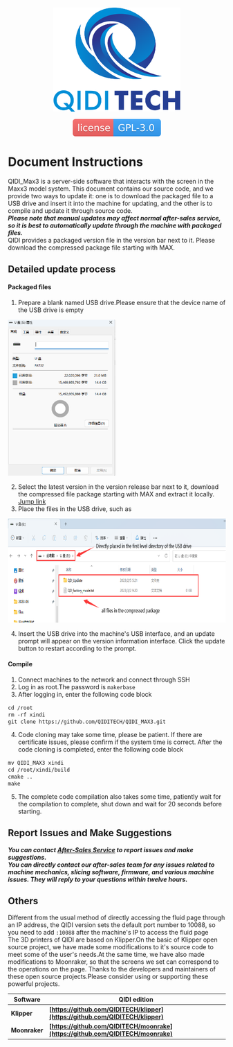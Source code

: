 <p align="center"><img src="other/QIDI.png" height="240" alt="QIDI's logo" /></p>
<p align="center"><a href="/LICENSE"><img alt="GPL-V3.0 License" src="other/qidi.svg"></a></p>

# Document Instructions
QIDI_Max3 is a server-side software that interacts with the screen in the Maxx3 model system. This document contains our source code, and we provide two ways to update it: one is to download the packaged file to a USB drive and insert it into the machine for updating, and the other is to compile and update it through source code.  
***Please note that manual updates may affect normal after-sales service, so it is best to automatically update through the machine with packaged files.***  
QIDI provides a packaged version file in the version bar next to it. Please download the compressed package file starting with MAX.

## Detailed update process
#### Packaged files
1. Prepare a blank named USB drive.Please ensure that the device name of the USB drive is empty

<p align="left"><img src="other/blankname.png" height="360" alt="sample"></p>

2. Select the latest version in the version release bar next to it, download the compressed file package starting with MAX and extract it locally.  
<a href="https://github.com/QIDITECH/QIDI_MAX3/releases">Jump link </a>
3. Place the files in the USB drive, such as

<p align="left"><img src="other/sample.png" height="240" alt="sample"></p>

4. Insert the USB drive into the machine's USB interface, and an update prompt will appear on the version information interface. Click the update button to restart according to the prompt.


#### Compile
1. Connect machines to the network and connect through SSH
2. Log in as root.The password is `makerbase`
3. After logging in, enter the following code block
```shell
cd /root
rm -rf xindi
git clone https://github.com/QIDITECH/QIDI_MAX3.git
```
4. Code cloning may take some time, please be patient. If there are certificate issues, please confirm if the system time is correct. After the code cloning is completed, enter the following code block
```shell
mv QIDI_MAX3 xindi
cd /root/xindi/build
cmake ..
make
```
5. The complete code compilation also takes some time, patiently wait for the compilation to complete, shut down and wait for 20 seconds before starting.

## Report Issues and Make Suggestions

***You can contact [After-Sales Service](https://qidi3d.com/pages/warranty-policy-after-sales-support) to report issues and make suggestions.***  
***You can directly contact our after-sales team for any issues related to machine mechanics, slicing software, firmware, and various machine issues. They will reply to your questions within twelve hours.***

## Others

Different from the usual method of directly accessing the fluid page through an IP address, the QIDI version sets the default port number to 10088, so you need to add `:10088` after the machine's IP to access the fluid page</br>
The 3D printers of QIDI are based on Klipper.On the basic of Klipper open source project, we have made some modifications to it's source code to meet some of the user's needs.At the same time, we have also made modifications to Moonraker, so that the screens we set can correspond to the operations on the page.
Thanks to the developers and maintainers of these open source projects.Please consider using or supporting these powerful projects.

 Software |  QIDI edition
 ----|----
**Klipper** | **[https://github.com/QIDITECH/klipper](https://github.com/QIDITECH/klipper)**
**Moonraker** | **[https://github.com/QIDITECH/moonrake](https://github.com/QIDITECH/moonrake)**









  
